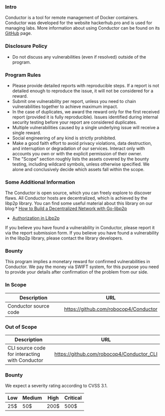### Intro
Conductor is a tool for remote management of Docker containers. Conductor was developed for the website hackerhub.pro and is used for managing labs. More information about using Conductor can be found on its [GitHub](https://github.com/robocop4/Conductor) page.

### Disclosure Policy
* Do not discuss any vulnerabilities (even if resolved) outside of the program.

### Program Rules
* Please provide detailed reports with reproducible steps. If a report is not detailed enough to reproduce the issue, it will not be considered for a reward.
* Submit one vulnerability per report, unless you need to chain vulnerabilities together to achieve maximum impact.
* In the case of duplicates, we award the reward only for the first received report (provided it is fully reproducible). Issues identified during internal security testing before your report are considered duplicates.
* Multiple vulnerabilities caused by a single underlying issue will receive a single reward.
* Social engineering of any kind is strictly prohibited.
* Make a good faith effort to avoid privacy violations, data destruction, and interruption or degradation of our services. Interact only with accounts you own or with the explicit permission of their owner.
* The \"Scope\" section roughly lists the assets covered by the bounty testing, including wildcard symbols, unless otherwise specified. We alone and conclusively decide which assets fall within the scope.

### Some Additional Information
The Conductor is open source, which you can freely explore to discover flaws. All Conductor hosts are decentralized, which is achieved by the libp2p library. You can find some useful material about this library on our blog:* [How to Build a Decentralized Network with Go-libp2p](https://medium.com/@hackerhub/building-a-decentralized-network-using-go-libp2p-ccb54bc86f43)
* [Authorization in Libp2p](https://medium.com/@hackerhub/authorization-in-libp2p-9dbea2291f5f)

If you believe you have found a vulnerability in Conductor, please report it via the report submission form. If you believe you have found a vulnerability in the libp2p library, please contact the library developers. 

###  Bounty
This program implies a monetary reward for confirmed vulnerabilities in Conductor. We pay the money via SWIFT system, for this purpose you need to provide your details after confirmation of the problem from our side.

### In Scope

|Description          |URL                                  |
|---------------------|-------------------------------------|
|Conductor source code|https://github.com/robocop4/Conductor|

### Out of Scope

|Description                                   |URL                                      |
|----------------------------------------------|-----------------------------------------|
|CLI source code for interacting with Conductor|https://github.com/robocop4/Conductor_CLI|

### Bounty

We expect a severity rating according to CVSS 3.1.

|Low|Medium|High|Critical|
|---|------|----|--------|
|25$|50$   |200$|500$    |